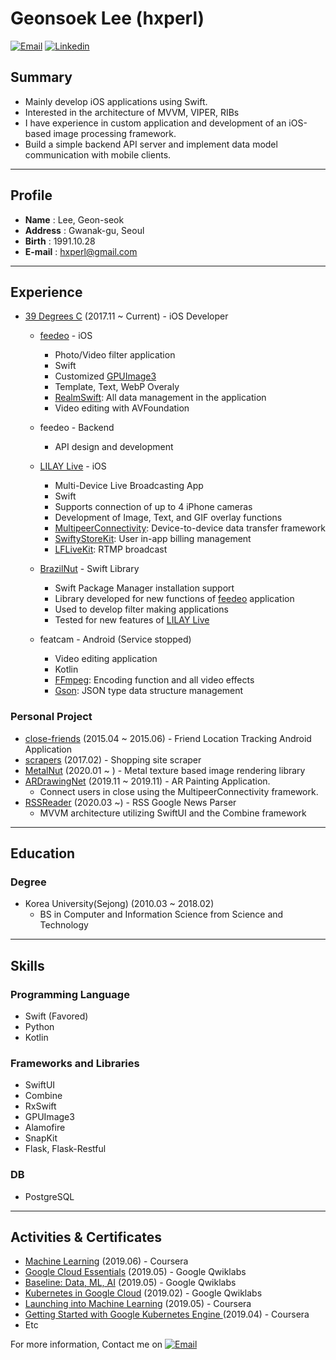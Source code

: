 # Geonsoek Lee (hxperl)

<a href="mailto:hxperl@gmail.com">![Email](https://img.shields.io/badge/email-hxperl@gmail.com-ea4335.svg)</a>
<a href="https://www.linkedin.com/in/geon-seok-lee-50ab48141/">![Linkedin](https://img.shields.io/badge/linkedin-hxperl-0077b5.svg)</a>

## Summary
- Mainly develop iOS applications using Swift.
- Interested in the architecture of MVVM, VIPER, RIBs
- I have experience in custom application and development of an iOS-based image processing framework.
- Build a simple backend API server and implement data model communication with mobile clients.

----

## Profile
* **Name** : Lee, Geon-seok
* **Address** : Gwanak-gu, Seoul
* **Birth** : 1991.10.28
* **E-mail** : hxperl@gmail.com
----

## Experience
- [39 Degrees C](http://39degreesc.com/) (2017.11 ~ Current) - iOS Developer
    - [feedeo](https://apps.apple.com/us/app/feedeo-using-fancy-template/id1482728082?l=en&ls=1) - iOS
      - Photo/Video filter application
      - Swift
      - Customized [GPUImage3](https://github.com/BradLarson/GPUImage3)
      - Template, Text, WebP Overaly
      - [RealmSwift](https://realm.io/docs/swift/latest/): All data management in the application 
      - Video editing with AVFoundation

    - feedeo - Backend
      - API design and development
 
    - [LILAY Live](https://apps.apple.com/us/app/lilay-mobile-live-streaming/id1444002902?l=ko&ls=1) - iOS
      - Multi-Device Live Broadcasting App
      - Swift
      - Supports connection of up to 4 iPhone cameras
      - Development of Image, Text, and GIF overlay functions
      - [MultipeerConnectivity](https://developer.apple.com/documentation/multipeerconnectivity): Device-to-device data transfer framework
      - [SwiftyStoreKit](https://github.com/bizz84/SwiftyStoreKit): User in-app billing management
      - [LFLiveKit](https://github.com/LaiFengiOS/LFLiveKit): RTMP broadcast

    - [BrazilNut](https://github.com/hxperl/BrazilNut) - Swift Library
      - Swift Package Manager installation support
      - Library developed for new functions of [feedeo](https://apps.apple.com/us/app/feedeo-using-fancy-template/id1482728082?l=en&ls=1) application
      - Used to develop filter making applications
      - Tested for new features of [LILAY Live](https://apps.apple.com/us/app/lilay-mobile-live-streaming/id1444002902?l=ko&ls=1)
    - featcam - Android (Service stopped)
      - Video editing application
      - Kotlin
      - [FFmpeg](https://www.ffmpeg.org/): Encoding function and all video effects
      - [Gson](https://github.com/google/gson): JSON type data structure management

### Personal Project
- [close-friends](https://github.com/hxperl/close-friends) (2015.04 ~ 2015.06) - 
Friend Location Tracking Android Application
- [scrapers](https://github.com/hxperl/scrapers) (2017.02) - Shopping site scraper
- [MetalNut](https://github.com/hxperl/MetalNut) (2020.01 ~ ) - Metal texture based image rendering library
- [ARDrawingNet](https://github.com/hxperl/ARDrawingNet) (2019.11 ~ 2019.11) - AR Painting Application.
    - Connect users in close using the MultipeerConnectivity framework.
- [RSSReader](https://github.com/hxperl/RSSReader) (2020.03 ~) - RSS Google News Parser
    - MVVM architecture utilizing SwiftUI and the Combine framework

----

## Education
### Degree
- Korea University(Sejong) (2010.03 ~ 2018.02)
  - BS in Computer and Information Science from Science and Technology
----

## Skills

### Programming Language
- Swift (Favored)
- Python
- Kotlin

### Frameworks and Libraries
- SwiftUI
- Combine
- RxSwift
- GPUImage3
- Alamofire
- SnapKit
- Flask, Flask-Restful

### DB
- PostgreSQL

----

## Activities & Certificates
- [Machine Learning](https://www.coursera.org/account/accomplishments/verify/NF232N8AA2D7) (2019.06) - Coursera
- [Google Cloud Essentials](https://www.qwiklabs.com/public_profiles/a48e4bf4-6a4c-43be-a604-afd88dfa6335) (2019.05) - Google Qwiklabs
- [Baseline: Data, ML, AI](https://www.qwiklabs.com/public_profiles/a48e4bf4-6a4c-43be-a604-afd88dfa6335) (2019.05) - Google Qwiklabs
- [Kubernetes in Google Cloud](https://www.qwiklabs.com/public_profiles/a48e4bf4-6a4c-43be-a604-afd88dfa6335) (2019.02) - Google Qwiklabs
- [Launching into Machine Learning](https://www.coursera.org/account/accomplishments/verify/7KYVGBYW6D63) (2019.05) - Coursera
- [Getting Started with Google Kubernetes Engine
](https://www.coursera.org/account/accomplishments/verify/HT46KR5RUM8Z) (2019.04) - Coursera
- Etc


For more information, Contact me on <a href="mailto:hxperl@gmail.com">![Email](https://img.shields.io/badge/email-hxperl@gmail.com-ea4335.svg)</a>

